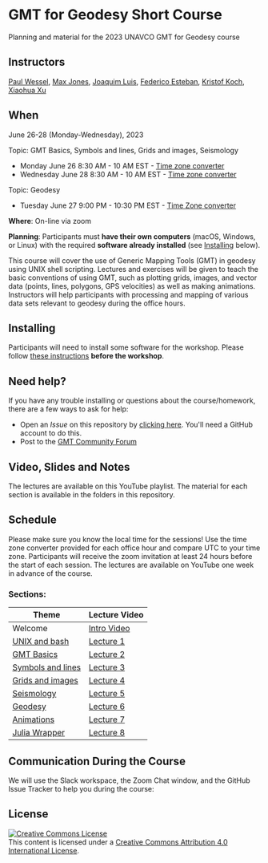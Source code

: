# GMT for Geodesy Short Course

Planning and material for the 2023 UNAVCO GMT for Geodesy course

## Instructors
[Paul Wessel](http://www.soest.hawaii.edu/wessel/),
[Max Jones](https://github.com/maxrjones),
[Joaquim Luis](http://joa-quim.pt),
[Federico Esteban](https://github.com/Esteban82),
[Kristof Koch](https://github.com/KristofKoch),
[Xiaohua Xu](https://www.ig.utexas.edu/staff/xiaohua-eric-xu/)

## When

June 26-28 (Monday-Wednesday), 2023

Topic: GMT Basics, Symbols and lines, Grids and images, Seismology

- Monday June 26 8:30 AM - 10 AM EST - [Time zone converter](https://www.timeanddate.com/worldclock/fixedtime.html?msg=GMT+for+Geodesy+Office+Hours+Part+1+-+GMT+Basics%2C+Symbols+and+lines%2C+Grids+and+images%2C+Seismology&iso=20230626T0830&p1=3918&ah=1&am=30)
- Wednesday June 28 8:30 AM - 10 AM EST - [Time zone converter](https://www.timeanddate.com/worldclock/fixedtime.html?msg=GMT+for+Geodesy+Office+Hours+Part+2+-+GMT+Basics%2C+Symbols+and+lines%2C+Grids+and+images%2C+Seismology&iso=20230628T0830&p1=3918&ah=1&am=30)

Topic: Geodesy

- Tuesday June 27 9:00 PM - 10:30 PM EST - [Time Zone converter](https://www.timeanddate.com/worldclock/fixedtime.html?msg=GMT+for+Geodesy+Office+Hours+Part+3+-+Geodesy&iso=20230628T21&p1=3918&ah=1&am=30)

**Where**:
On-line via zoom

**Planning**:
Participants must **have their own computers** (macOS, Windows, or Linux) with the
required **software already installed** (see [Installing](#installing) below).

This course will cover the use of Generic Mapping Tools (GMT) in geodesy
using UNIX shell scripting. Lectures and exercises will be given to teach the
basic conventions of using GMT, such as plotting grids, images, and vector data
(points, lines, polygons, GPS velocities) as well as making animations. Instructors will help participants with processing and mapping of various data sets relevant to geodesy during the office hours.

## Installing

Participants will need to install some software for the workshop.
Please follow [these instructions](INSTALL.md) **before the workshop**.

## Need help?

If you have any trouble installing or questions about the course/homework,
there are a few ways to ask for help:

* Open an *Issue* on this repository by
  [clicking here](https://github.com/GenericMappingTools/gmt-for-geodesy/issues/new/choose).
  You'll need a GitHub account to do this.
* Post to the [GMT Community Forum](https://forum.generic-mapping-tools.org/)

## Video, Slides and Notes

The lectures are available on this YouTube playlist. The material for each section is available in the folders in this repository.

## Schedule

Please make sure you know the local time for the sessions!  Use the time zone converter provided for each office hour and compare UTC to your time zone.
Participants will receive the zoom invitation at least 24 hours before the start of each session. The lectures are available on YouTube one week in advance of the course.

### Sections:

| **Theme** | **Lecture Video** | 
|-----------|----|
| Welcome   | [Intro Video](https://www.youtube.com/watch?v=OmtQ1yTWqC4&list=PL3GHXjKa-p6XP5sL0XPdRJhklVNX-N5ht&index=1) |
| [UNIX and bash](1_bash) | [Lecture 1](https://www.youtube.com/watch?v=488grV1zwac&list=PL3GHXjKa-p6XP5sL0XPdRJhklVNX-N5ht&index=2) |
| [GMT Basics](2_basics) | [Lecture 2](https://www.youtube.com/watch?v=wsw7zQg7Bso&list=PL3GHXjKa-p6XP5sL0XPdRJhklVNX-N5ht&index=3) |
| [Symbols and lines](3_line_symbols) | [Lecture 3](https://www.youtube.com/watch?v=rx7kmQPmn8o&list=PL3GHXjKa-p6XP5sL0XPdRJhklVNX-N5ht&index=4) |
| [Grids and images](4_grids) | [Lecture 4](https://www.youtube.com/watch?v=wZpt-PYe9O8&list=PL3GHXjKa-p6XP5sL0XPdRJhklVNX-N5ht&index=5) |
| [Seismology](5_seismology) | [Lecture 5](https://www.youtube.com/watch?v=m96mw4xo3zs&list=PL3GHXjKa-p6XP5sL0XPdRJhklVNX-N5ht&index=7) |
| [Geodesy](6_geodesy) | [Lecture 6](https://www.youtube.com/watch?v=bFNTFJ75gmo&list=PL3GHXjKa-p6XP5sL0XPdRJhklVNX-N5ht&index=8) |
| [Animations](7_animation) | [Lecture 7](https://www.youtube.com/watch?v=XnG_fZPxji4&list=PL3GHXjKa-p6XP5sL0XPdRJhklVNX-N5ht&index=9) |
| [Julia Wrapper](9_julia) | [Lecture 8](https://www.youtube.com/watch?v=o0eCPNGfl6A&list=PL3GHXjKa-p6XP5sL0XPdRJhklVNX-N5ht&index=10) |

## Communication During the Course

We will use the Slack workspace, the Zoom Chat window, and the GitHub Issue Tracker to help you during the course:

## License

<a rel="license" href="http://creativecommons.org/licenses/by/4.0/"><img alt="Creative Commons License" style="border-width:0" src="https://i.creativecommons.org/l/by/4.0/88x31.png" /></a><br />This content is licensed under a
<a rel="license" href="http://creativecommons.org/licenses/by/4.0/">Creative Commons Attribution 4.0 International License</a>.
